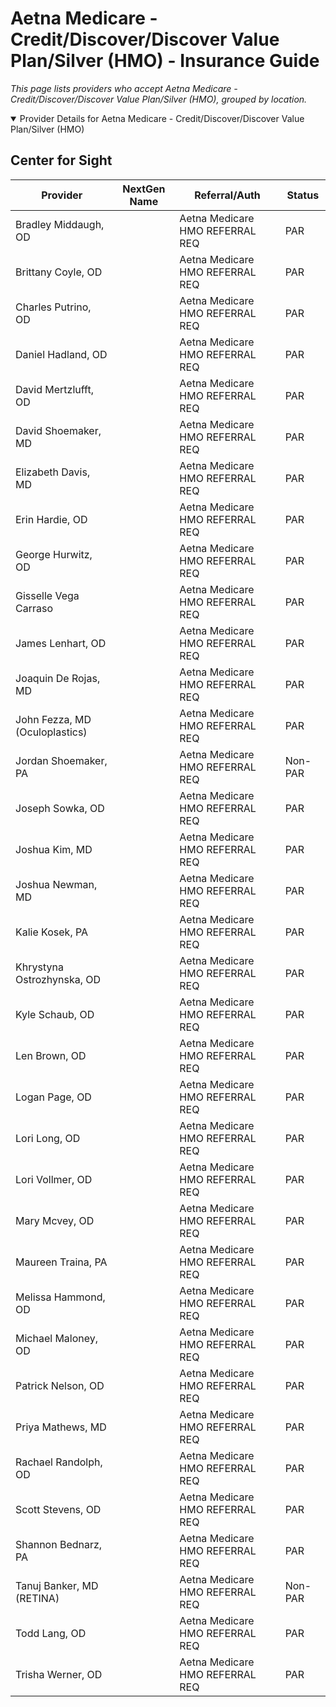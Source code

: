 # Aetna Medicare - Credit/Discover/Discover Value Plan/Silver (HMO) - Insurance Guide

*This page lists providers who accept Aetna Medicare - Credit/Discover/Discover Value Plan/Silver (HMO), grouped by location.*

<details open><summary>Provider Details for Aetna Medicare - Credit/Discover/Discover Value Plan/Silver (HMO)</summary>

## Center for Sight

| Provider | NextGen Name | Referral/Auth | Status |
|----------|-------------|--------------|--------|
| Bradley Middaugh, OD |  | Aetna Medicare HMO REFERRAL REQ | PAR |
| Brittany Coyle, OD |  | Aetna Medicare HMO REFERRAL REQ | PAR |
| Charles Putrino, OD |  | Aetna Medicare HMO REFERRAL REQ | PAR |
| Daniel Hadland, OD |  | Aetna Medicare HMO REFERRAL REQ | PAR |
| David Mertzlufft, OD |  | Aetna Medicare HMO REFERRAL REQ | PAR |
| David Shoemaker, MD |  | Aetna Medicare HMO REFERRAL REQ | PAR |
| Elizabeth Davis, MD |  | Aetna Medicare HMO REFERRAL REQ | PAR |
| Erin Hardie, OD |  | Aetna Medicare HMO REFERRAL REQ | PAR |
| George Hurwitz, OD |  | Aetna Medicare HMO REFERRAL REQ | PAR |
| Gisselle Vega Carraso |  | Aetna Medicare HMO REFERRAL REQ | PAR |
| James Lenhart, OD |  | Aetna Medicare HMO REFERRAL REQ | PAR |
| Joaquin De Rojas, MD |  | Aetna Medicare HMO REFERRAL REQ | PAR |
| John Fezza, MD (Oculoplastics) |  | Aetna Medicare HMO REFERRAL REQ | PAR |
| Jordan Shoemaker, PA |  | Aetna Medicare HMO REFERRAL REQ | Non-PAR |
| Joseph Sowka, OD |  | Aetna Medicare HMO REFERRAL REQ | PAR |
| Joshua Kim, MD |  | Aetna Medicare HMO REFERRAL REQ | PAR |
| Joshua Newman, MD |  | Aetna Medicare HMO REFERRAL REQ | PAR |
| Kalie Kosek, PA |  | Aetna Medicare HMO REFERRAL REQ | PAR |
| Khrystyna Ostrozhynska, OD |  | Aetna Medicare HMO REFERRAL REQ | PAR |
| Kyle Schaub, OD |  | Aetna Medicare HMO REFERRAL REQ | PAR |
| Len Brown, OD |  | Aetna Medicare HMO REFERRAL REQ | PAR |
| Logan Page, OD |  | Aetna Medicare HMO REFERRAL REQ | PAR |
| Lori Long, OD |  | Aetna Medicare HMO REFERRAL REQ | PAR |
| Lori Vollmer, OD |  | Aetna Medicare HMO REFERRAL REQ | PAR |
| Mary Mcvey, OD |  | Aetna Medicare HMO REFERRAL REQ | PAR |
| Maureen Traina, PA |  | Aetna Medicare HMO REFERRAL REQ | PAR |
| Melissa Hammond, OD |  | Aetna Medicare HMO REFERRAL REQ | PAR |
| Michael Maloney, OD |  | Aetna Medicare HMO REFERRAL REQ | PAR |
| Patrick Nelson, OD |  | Aetna Medicare HMO REFERRAL REQ | PAR |
| Priya Mathews, MD |  | Aetna Medicare HMO REFERRAL REQ | PAR |
| Rachael Randolph, OD |  | Aetna Medicare HMO REFERRAL REQ | PAR |
| Scott Stevens, OD |  | Aetna Medicare HMO REFERRAL REQ | PAR |
| Shannon Bednarz, PA |  | Aetna Medicare HMO REFERRAL REQ | PAR |
| Tanuj Banker, MD (RETINA) |  | Aetna Medicare HMO REFERRAL REQ | Non-PAR |
| Todd Lang, OD |  | Aetna Medicare HMO REFERRAL REQ | PAR |
| Trisha Werner, OD |  | Aetna Medicare HMO REFERRAL REQ | PAR |

</details>

